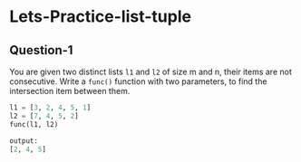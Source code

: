 # Lets-Practice-list-tuple
## Question-1

You are given two distinct lists `l1` and `l2` of size m and n, their items are not consecutive. Write a `func()` function with two parameters, to find the intersection item between them.

```python
l1 = [3, 2, 4, 5, 1] 
l2 = [7, 4, 5, 2]
func(l1, l2)

output:
[2, 4, 5]
```
